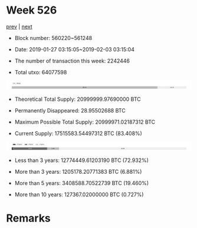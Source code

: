 # Week 526

[prev](week0525.md) | [next](week0527.md)

- Block number: 560220~561248

- Date: 2019-01-27 03:15:05~2019-02-03 03:15:04

- The number of transaction this week: 2242446

- Total utxo: 64077598

![](../images/mined_week0526.png)

- Theoretical Total Supply: 20999999.97690000 BTC

- Permanently Disappeared: 28.95502688 BTC

- Maximum Possible Total Supply: 20999971.02187312 BTC

- Current Supply: 17515583.54497312 BTC (83.408%)

![](../images/year_week0526.png)


- Less than 3 years: 12774449.61203190 BTC (72.932%)

- More than 3 years: 1205178.20771383 BTC (6.881%)

- More than 5 years: 3408588.70522739 BTC (19.460%)

- More than 10 years: 127367.02000000 BTC (0.727%)

# Remarks

